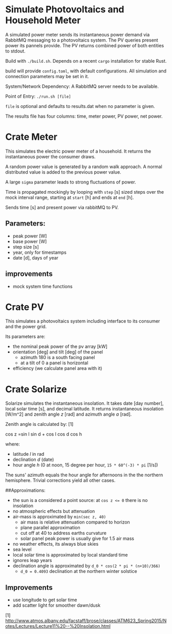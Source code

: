 # Simulate Photovoltaics and Household Meter
A simulated power meter sends its instantaneous power demand via RabbitMQ
messaging to a photovoltaics system. The PV queries present power its
pannels provide. The PV returns combined power of both entities to stdout.

Build with `./build.sh`. Depends on a recent `cargo` installation for stable Rust.

build will provide `config.toml`, with default configurations. All simulation 
and connection parameters may be set in it.

System/Network Dependency: A RabbitMQ server needs to be available.

Point of Entry: `./run.sh [file]`

`file` is optional and defaults to results.dat when no parameter is given.

The results file has four columns: time, meter power, PV power, net power.

# Crate Meter

This simulates the electric power meter of a household. It returns
the instantaneous power the consumer draws.

A random power value is generated by a random walk approach. A normal distributed
value is added to the previous power value.

A large `sigma` parameter leads to strong fluctuations of power.

Time is propagated mockingly by looping with `step` [s] sized steps over
the mock interval range, starting at `start` [h] and ends at `end` [h].

Sends time [s] and present power via rabbitMQ to PV.

## Parameters:
- peak power [W]
- base power [W]
- step size [s]
- year, only for timestamps
- date [d], days of year

## improvements
- mock system time functions


# Crate PV
This simulates a photovoltaics system including interface to its
consumer and the power grid.

Its parameters are:
- the nominal peak power of the pv array [kW]
- orientation [deg] and tilt [deg] of the panel
  - azimuth 180 is a south facing panel
  - at a tilt of 0 a panel is horizontal
- efficiency (we calculate panel area with it)


# Crate Solarize
Solarize simulates the instantaneous insolation. It takes date [day number],
local solar time [s], and decimal latitude. It returns instantaneous
insolation [W/m^2] and zenith angle _z_ [rad] and azimuth angle _a_ [rad].

Zenith angle is calculated by: [1]

   cos z =sin l sin d + cos l cos d cos h

where:
- latitude _l_ in rad
- declination _d_ (date)
- hour angle _h_ (0 at noon, 15 degree per hour, `15 * 60^(-3) * pi` [1/s])

The suns' azimuth equals the hour angle for afternoons in the the northern
hemisphere.  Trivial corrections yield all other cases.

##Approximations:
- the sun is a considered a point source: at `cos z <= 0` there is no insolation
- no atmospheric effects but attenuation
- air-mass is approximated by `min(sec z, 40)`
  - air mass is relative attenuation compared to horizon
  - plane parallel approximation
  - cut off at 40 to address earths curvature
  - solar panel peak power is usually give for 1.5 air mass
- no weather effects, its always blue skies
- sea level
- local solar time is approximated by local standard time
- ignores leap years
- declination angle is approximated by `d_0 * cos(2 * pi * (n+10)/366)`
  - `d_0 = 0.4093` declination at the northern winter solstice 

## Improvements
- use longitude to get solar time
- add scatter light for smoother dawn/dusk

[1] http://www.atmos.albany.edu/facstaff/brose/classes/ATM623_Spring2015/Notes/Lectures/Lecture11%20--%20Insolation.html
